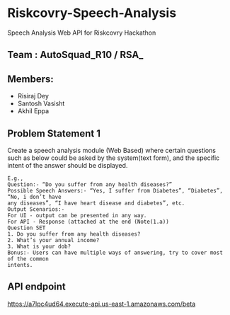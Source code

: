 # Riskcovry-Speech-Analysis
Speech Analysis Web API for Riskcovry Hackathon

## Team : AutoSquad_R10 / RSA_

## Members:
* Risiraj Dey
* Santosh Vasisht
* Akhil Eppa

## Problem Statement 1

Create a speech analysis module (Web Based) where certain questions such as
below could be asked by the system(text form), and the specific intent of the
answer should be displayed.
```
E.g.,
Question:- “Do you suffer from any health diseases?”
Possible Speech Answers:- “Yes, I suffer from Diabetes”, “Diabetes”, “No, i don’t have
any diseases”, “I have heart disease and diabetes”, etc.
Output Scenarios:-
For UI - output can be presented in any way.
For API - Response (attached at the end (Note(1.a))
Question SET
1. Do you suffer from any health diseases?
2. What’s your annual income?
3. What is your dob?
Bonus:- Users can have multiple ways of answering, try to cover most of the common
intents.
```

## API endpoint
https://a7lpc4ud64.execute-api.us-east-1.amazonaws.com/beta
